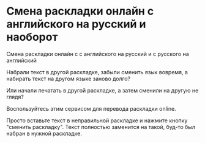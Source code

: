 # Смена раскладки онлайн с английского на русский и наоборот
Смена раскладки онлайн с с английского на русский и с русского на английский

Набрали текст в другой раскладке, забыли сменить язык вовремя, а набирать текст на другом языке заново долго?

Или начали печатать в другой раскладке, а затем сменили на другую не глядя?

Воспользуйтесь этим сервисом для перевода раскладки online.

Просто вставьте текст в неправильной раскладке и нажмите кнопку "сменить раскладку".
Текст полностью заменится на такой, буд-то был набран в нужной раскладке.
